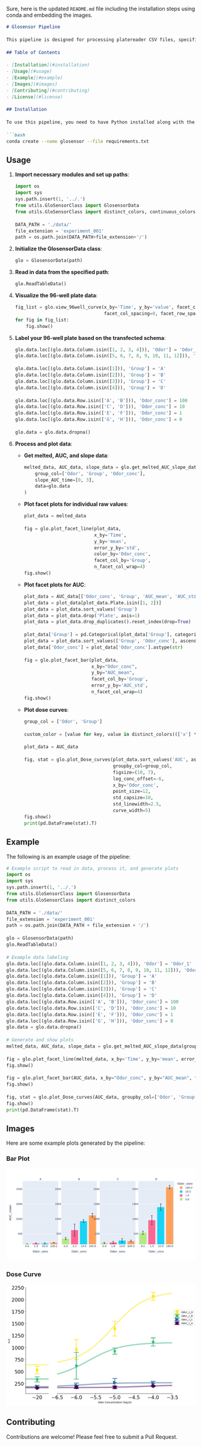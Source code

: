 Sure, here is the updated `README.md` file including the installation steps using conda and embedding the images.

```markdown
# Glosensor Pipeline

This pipeline is designed for processing platereader CSV files, specifically for Glosensor data. It reads in files from a plate reader, consolidates the data based on user labeling, normalizes data, plots data values, and generates sigmoid dose curves.

## Table of Contents

- [Installation](#installation)
- [Usage](#usage)
- [Example](#example)
- [Images](#images)
- [Contributing](#contributing)
- [License](#license)

## Installation

To use this pipeline, you need to have Python installed along with the necessary dependencies. You can create a conda environment and install the required packages using the following command:

```bash
conda create --name glosensor --file requirements.txt
```

## Usage

1. **Import necessary modules and set up paths**:
    ```python
    import os
    import sys
    sys.path.insert(1, '../.')
    from utils.GloSensorClass import GlosensorData
    from utils.GloSensorClass import distinct_colors, continuous_colors

    DATA_PATH = './data/'
    file_extension = 'experiment_001'
    path = os.path.join(DATA_PATH+file_extension+'/')
    ```

2. **Initialize the GlosensorData class**:
    ```python
    glo = GlosensorData(path)
    ```

3. **Read in data from the specified path**:
    ```python
    glo.ReadTableData()
    ```

4. **Visualize the 96-well plate data**:
    ```python
    fig_list = glo.view_96well_curve(x_by='Time', y_by='value', facet_col_by='Column', facet_row_by='Row',
                                     facet_col_spacing=0, facet_row_spacing=0, n_facet_col_wrap=12)
    for fig in fig_list:
        fig.show()
    ```

5. **Label your 96-well plate based on the transfected schema**:
    ```python
    glo.data.loc[(glo.data.Column.isin([1, 2, 3, 4])), 'Odor'] = 'Odor_1'
    glo.data.loc[(glo.data.Column.isin([5, 6, 7, 8, 9, 10, 11, 12])), 'Odor'] = 'Odor2'

    glo.data.loc[(glo.data.Column.isin([1])), 'Group'] = 'A'
    glo.data.loc[(glo.data.Column.isin([2])), 'Group'] = 'B'
    glo.data.loc[(glo.data.Column.isin([3])), 'Group'] = 'C'
    glo.data.loc[(glo.data.Column.isin([4])), 'Group'] = 'D'

    glo.data.loc[(glo.data.Row.isin(['A', 'B'])), 'Odor_conc'] = 100
    glo.data.loc[(glo.data.Row.isin(['C', 'D'])), 'Odor_conc'] = 10
    glo.data.loc[(glo.data.Row.isin(['E', 'F'])), 'Odor_conc'] = 1
    glo.data.loc[(glo.data.Row.isin(['G', 'H'])), 'Odor_conc'] = 0

    glo.data = glo.data.dropna()
    ```

6. **Process and plot data**:
    - **Get melted, AUC, and slope data**:
        ```python
        melted_data, AUC_data, slope_data = glo.get_melted_AUC_slope_data(
            group_col=['Odor', 'Group', 'Odor_conc'],
            slope_AUC_time=[0, 3],
            data=glo.data
        )
        ```

    - **Plot facet plots for individual raw values**:
        ```python
        plot_data = melted_data

        fig = glo.plot_facet_line(plot_data,
                                  x_by='Time',
                                  y_by='mean',
                                  error_y_by='std',
                                  color_by='Odor_conc',
                                  facet_col_by='Group',
                                  n_facet_col_wrap=4)
        fig.show()
        ```

    - **Plot facet plots for AUC**:
        ```python
        plot_data = AUC_data[['Odor_conc', 'Group', 'AUC_mean', 'AUC_std', 'Plate']]
        plot_data = plot_data[plot_data.Plate.isin([1, 2])]
        plot_data = plot_data.sort_values('Group')
        plot_data = plot_data.drop('Plate', axis=1)
        plot_data = plot_data.drop_duplicates().reset_index(drop=True)

        plot_data['Group'] = pd.Categorical(plot_data['Group'], categories=list(glo.data.Group.unique()), ordered=True)
        plot_data = plot_data.sort_values(['Group', 'Odor_conc'], ascending=[True, False])
        plot_data['Odor_conc'] = plot_data['Odor_conc'].astype(str)

        fig = glo.plot_facet_bar(plot_data,
                                 x_by="Odor_conc",
                                 y_by="AUC_mean",
                                 facet_col_by='Group',
                                 error_y_by='AUC_std',
                                 n_facet_col_wrap=4)
        fig.show()
        ```

    - **Plot dose curves**:
        ```python
        group_col = ['Odor', 'Group']

        custom_color = [value for key, value in distinct_colors((['x'] * len(AUC_data.Group.unique())), category='pastel').items()]

        plot_data = AUC_data

        fig, stat = glo.plot_Dose_curves(plot_data.sort_values('AUC', ascending=False),
                                         groupby_col=group_col,
                                         figsize=(10, 7),
                                         log_conc_offset=-6,
                                         x_by='Odor_conc',
                                         point_size=12,
                                         std_capsize=10,
                                         std_linewidth=2.5,
                                         curve_width=5)
        fig.show()
        print(pd.DataFrame(stat).T)
        ```

## Example

The following is an example usage of the pipeline:
```python
# Example script to read in data, process it, and generate plots
import os
import sys
sys.path.insert(1, '../.')
from utils.GloSensorClass import GlosensorData
from utils.GloSensorClass import distinct_colors

DATA_PATH = './data/'
file_extension = 'experiment_001'
path = os.path.join(DATA_PATH + file_extension + '/')

glo = GlosensorData(path)
glo.ReadTableData()

# Example data labeling
glo.data.loc[(glo.data.Column.isin([1, 2, 3, 4])), 'Odor'] = 'Odor_1'
glo.data.loc[(glo.data.Column.isin([5, 6, 7, 8, 9, 10, 11, 12])), 'Odor'] = 'Odor2'
glo.data.loc[(glo.data.Column.isin([1])), 'Group'] = 'A'
glo.data.loc[(glo.data.Column.isin([2])), 'Group'] = 'B'
glo.data.loc[(glo.data.Column.isin([3])), 'Group'] = 'C'
glo.data.loc[(glo.data.Column.isin([4])), 'Group'] = 'D'
glo.data.loc[(glo.data.Row.isin(['A', 'B'])), 'Odor_conc'] = 100
glo.data.loc[(glo.data.Row.isin(['C', 'D'])), 'Odor_conc'] = 10
glo.data.loc[(glo.data.Row.isin(['E', 'F'])), 'Odor_conc'] = 1
glo.data.loc[(glo.data.Row.isin(['G', 'H'])), 'Odor_conc'] = 0
glo.data = glo.data.dropna()

# Generate and show plots
melted_data, AUC_data, slope_data = glo.get_melted_AUC_slope_data(group_col=['Odor', 'Group', 'Odor_conc'], slope_AUC_time=[0, 3], data=glo.data)

fig = glo.plot_facet_line(melted_data, x_by='Time', y_by='mean', error_y_by='std', color_by='Odor_conc', facet_col_by='Group', n_facet_col_wrap=4)
fig.show()

fig = glo.plot_facet_bar(AUC_data, x_by="Odor_conc", y_by="AUC_mean", facet_col_by='Group', error_y_by='AUC_std', n_facet_col_wrap=4)
fig.show()

fig, stat = glo.plot_Dose_curves(AUC_data, groupby_col=['Odor', 'Group'], figsize=(10, 7), log_conc_offset=-6, x_by='Odor_conc', point_size=12, std_capsize=10, std_linewidth=2.5, curve_width=5)
fig.show()
print(pd.DataFrame(stat).T)
```

## Images

Here are some example plots generated by the pipeline:

### Bar Plot
![Bar Plot](./img/barplot.png)

### Dose Curve
![Dose Curve](./img/dosecurve.png)

## Contributing

Contributions are welcome! Please feel free to submit a Pull Request.



